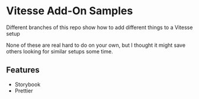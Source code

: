 # Vitesse Add-On Samples
Different branches of this repo show how to add different things to a Vitesse setup

None of these are real hard to do on your own, but I thought it might save others looking for similar setups some time.


## Features

- Storybook
- Prettier